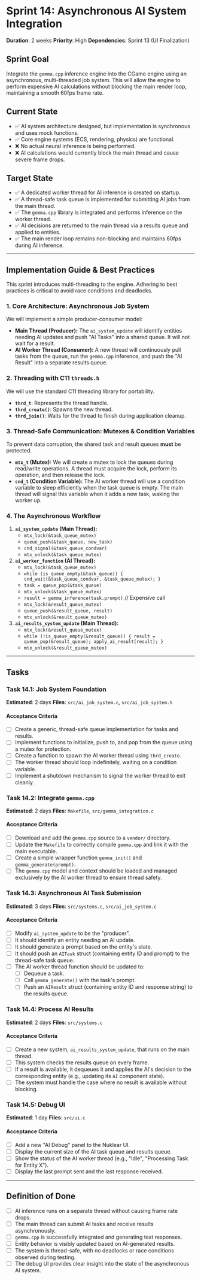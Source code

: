 # Sprint 14: Asynchronous AI System Integration

**Duration**: 2 weeks
**Priority**: High
**Dependencies**: Sprint 13 (UI Finalization)

## Sprint Goal
Integrate the `gemma.cpp` inference engine into the CGame engine using an asynchronous, multi-threaded job system. This will allow the engine to perform expensive AI calculations without blocking the main render loop, maintaining a smooth 60fps frame rate.

## Current State
- ✅ AI system architecture designed, but implementation is synchronous and uses mock functions.
- ✅ Core engine systems (ECS, rendering, physics) are functional.
- ❌ No actual neural inference is being performed.
- ❌ AI calculations would currently block the main thread and cause severe frame drops.

## Target State
- ✅ A dedicated worker thread for AI inference is created on startup.
- ✅ A thread-safe task queue is implemented for submitting AI jobs from the main thread.
- ✅ The `gemma.cpp` library is integrated and performs inference on the worker thread.
- ✅ AI decisions are returned to the main thread via a results queue and applied to entities.
- ✅ The main render loop remains non-blocking and maintains 60fps during AI inference.

---

## Implementation Guide & Best Practices

This sprint introduces multi-threading to the engine. Adhering to best practices is critical to avoid race conditions and deadlocks.

### 1. Core Architecture: Asynchronous Job System

We will implement a simple producer-consumer model:
- **Main Thread (Producer):** The `ai_system_update` will identify entities needing AI updates and push "AI Tasks" into a shared queue. It will not wait for a result.
- **AI Worker Thread (Consumer):** A new thread will continuously pull tasks from the queue, run the `gemma.cpp` inference, and push the "AI Result" into a separate results queue.

### 2. Threading with C11 `threads.h`

We will use the standard C11 threading library for portability.
- **`thrd_t`**: Represents the thread handle.
- **`thrd_create()`**: Spawns the new thread.
- **`thrd_join()`**: Waits for the thread to finish during application cleanup.

### 3. Thread-Safe Communication: Mutexes & Condition Variables

To prevent data corruption, the shared task and result queues **must** be protected.
- **`mtx_t` (Mutex):** We will create a mutex to lock the queues during read/write operations. A thread must acquire the lock, perform its operation, and then release the lock.
- **`cnd_t` (Condition Variable):** The AI worker thread will use a condition variable to sleep efficiently when the task queue is empty. The main thread will signal this variable when it adds a new task, waking the worker up.

### 4. The Asynchronous Workflow

1.  **`ai_system_update` (Main Thread):**
    - `mtx_lock(&task_queue_mutex)`
    - `queue_push(&task_queue, new_task)`
    - `cnd_signal(&task_queue_condvar)`
    - `mtx_unlock(&task_queue_mutex)`
2.  **`ai_worker_function` (AI Thread):**
    - `mtx_lock(&task_queue_mutex)`
    - `while (is_queue_empty(&task_queue)) { cnd_wait(&task_queue_condvar, &task_queue_mutex); }`
    - `task = queue_pop(&task_queue)`
    - `mtx_unlock(&task_queue_mutex)`
    - `result = gemma_inference(task.prompt)` // Expensive call
    - `mtx_lock(&result_queue_mutex)`
    - `queue_push(&result_queue, result)`
    - `mtx_unlock(&result_queue_mutex)`
3.  **`ai_results_system_update` (Main Thread):**
    - `mtx_lock(&result_queue_mutex)`
    - `while (!is_queue_empty(&result_queue)) { result = queue_pop(&result_queue); apply_ai_result(result); }`
    - `mtx_unlock(&result_queue_mutex)`

---

## Tasks

### Task 14.1: Job System Foundation
**Estimated**: 2 days
**Files**: `src/ai_job_system.c`, `src/ai_job_system.h`

#### Acceptance Criteria
- [ ] Create a generic, thread-safe queue implementation for tasks and results.
- [ ] Implement functions to initialize, push to, and pop from the queue using a mutex for protection.
- [ ] Create a function to spawn the AI worker thread using `thrd_create`.
- [ ] The worker thread should loop indefinitely, waiting on a condition variable.
- [ ] Implement a shutdown mechanism to signal the worker thread to exit cleanly.

### Task 14.2: Integrate `gemma.cpp`
**Estimated**: 2 days
**Files**: `Makefile`, `src/gemma_integration.c`

#### Acceptance Criteria
- [ ] Download and add the `gemma.cpp` source to a `vendor/` directory.
- [ ] Update the `Makefile` to correctly compile `gemma.cpp` and link it with the main executable.
- [ ] Create a simple wrapper function `gemma_init()` and `gemma_generate(prompt)`.
- [ ] The `gemma.cpp` model and context should be loaded and managed exclusively by the AI worker thread to ensure thread safety.

### Task 14.3: Asynchronous AI Task Submission
**Estimated**: 3 days
**Files**: `src/systems.c`, `src/ai_job_system.c`

#### Acceptance Criteria
- [ ] Modify `ai_system_update` to be the "producer".
- [ ] It should identify an entity needing an AI update.
- [ ] It should generate a prompt based on the entity's state.
- [ ] It should push an `AITask` struct (containing entity ID and prompt) to the thread-safe task queue.
- [ ] The AI worker thread function should be updated to:
    - [ ] Dequeue a task.
    - [ ] Call `gemma_generate()` with the task's prompt.
    - [ ] Push an `AIResult` struct (containing entity ID and response string) to the results queue.

### Task 14.4: Process AI Results
**Estimated**: 2 days
**Files**: `src/systems.c`

#### Acceptance Criteria
- [ ] Create a new system, `ai_results_system_update`, that runs on the main thread.
- [ ] This system checks the results queue on every frame.
- [ ] If a result is available, it dequeues it and applies the AI's decision to the corresponding entity (e.g., updating its `AI` component state).
- [ ] The system must handle the case where no result is available without blocking.

### Task 14.5: Debug UI
**Estimated**: 1 day
**Files**: `src/ui.c`

#### Acceptance Criteria
- [ ] Add a new "AI Debug" panel to the Nuklear UI.
- [ ] Display the current size of the AI task queue and results queue.
- [ ] Show the status of the AI worker thread (e.g., "Idle", "Processing Task for Entity X").
- [ ] Display the last prompt sent and the last response received.

---

## Definition of Done

- [ ] AI inference runs on a separate thread without causing frame rate drops.
- [ ] The main thread can submit AI tasks and receive results asynchronously.
- [ ] `gemma.cpp` is successfully integrated and generating text responses.
- [ ] Entity behavior is visibly updated based on AI-generated results.
- [ ] The system is thread-safe, with no deadlocks or race conditions observed during testing.
- [ ] The debug UI provides clear insight into the state of the asynchronous AI system.
